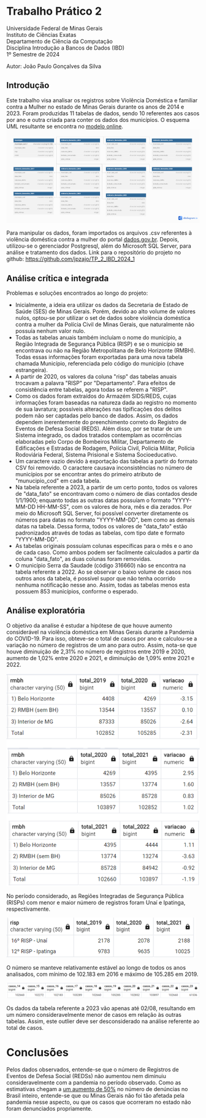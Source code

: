 # Trabalho Prático 2

Universidade Federal de Minas Gerais\
Instituto de Ciências Exatas\
Departamento de Ciência da Computação\
Disciplina Introdução a Bancos de Dados (IBD)\
1º Semestre de 2024

Autor: João Paulo Gonçalves da Silva

## Introdução

Este trabalho visa analisar os registros sobre Violência Doméstica e familiar contra a Mulher no estado de Minas Gerais durante os anos de 2014 e 2023. Foram produzidas 11 tabelas de dados, sendo 10 referentes aos casos por ano e outra criada para conter os dados dos municípios. O esquema UML resultante se encontra no [modelo online](https://dbdiagram.io/d/Violencia-Domestica-6678ce5e5a764b3c72357289).
![Esquema UML para as tabelas encontradas.](./images/violencia_domestica.png)

Para manipular os dados, foram importados os arquivos .csv referentes à violência doméstica contra a mulher do portal [dados.gov.br](https://dados.gov.br/dados/conjuntos-dados/violencia-contra-mulher). Depois, utilizou-se o gerenciador Postgresql, além do Microsoft SQL Server, para análise e tratamento dos dados.
Link para o repositório do projeto no github: https://github.com/jpzajo/TP_2_IBD_2024_1

## Análise crítica e integrada

Problemas e soluções encontrados ao longo do projeto:
- Inicialmente, a ideia era utilizar os dados da Secretaria de Estado de Saúde (SES) de Minas Gerais. Porém, devido ao alto volume de valores nulos, optou-se por utilizar o set de dados sobre violência doméstica contra a mulher da Polícia Civil de Minas Gerais, que naturalmente não possuía nenhum valor nulo.
- Todas as tabelas anuais também incluíam o nome do município, a Região Integrada de Segurança Pública (RISP) e se o município se encontrava ou não na Região Metropolitana de Belo Horizonte (RMBH). Todas essas informações foram exportadas para uma nova tabela chamada Município, referenciada pelo código do município (chave estrangeira).
- A partir de 2020, os valores da coluna "risp" das tabelas anuais trocavam a palavra "RISP" por "Departamento". Para efeitos de consistência entre tabelas, agora todas se referem a "RISP".
- Como os dados foram extraídos do Armazém SIDS/REDS, cujas informações foram baseadas na natureza dada ao registro no momento de sua lavratura; possíveis alterações nas tipificações dos delitos podem não ser captadas pelo banco de dados. Assim, os dados dependem inerentemente do preenchimento correto do Registro de Eventos de Defesa Social (REDS). Além disso, por se tratar de um Sistema integrado, os dados tratados contemplam as ocorrências elaboradas pelo Corpo de Bombeiros Militar, Departamento de Edificações e Estradas de Rodagem, Polícia Civil, Policia Militar, Polícia Rodoviária Federal, Sistema Prisional e Sistema Socioeducativo. 
- Um caractere vazio devido à exportação das tabelas a partir do formato CSV foi removido. O caractere causava inconsistências no número de municípios por se encontrar antes do primeiro atributo de "munucipio_cod" em cada tabela.
- Na tabela referente a 2023, a partir de um certo ponto, todos os valores de "data_fato" se encontravam como o número de dias contados desde 1/1/1900; enquanto todas as outras datas possuíam o formato "YYYY-MM-DD HH-MM-SS", com os valores de hora, mês e dia zerados. Por meio do Microsoft SQL Server, foi possível converter diretamente os números para datas no formato "YYYY-MM-DD", bem como as demais datas na tabela. Dessa forma, todos os valores de "data_fato" estão padronizados através de todas as tabelas, com tipo date e formato "YYYY-MM-DD".
- As tabelas originais possuíam colunas específicas para o mês e o ano de cada caso. Como ambos podem ser facilmente calculados a partir da coluna "data_fato", as duas colunas foram removidas.
- O município Serra da Saudade (código 316660) não se encontra na tabela referente a 2022. Ao se observar o baixo volume de casos nos outros anos da tabela, é possível supor que não tenha ocorrido nenhuma notificação nesse ano. Assim, todas as tabelas menos esta possuem 853 municípios, conforme o esperado.

## Análise exploratória

O objetivo da analíse é estudar a hipótese de que houve aumento considerável na violência doméstica em Minas Gerais durante a Pandemia do COVID-19. Para isso, obteve-se o total de casos por ano e calculou-se a variação no número de registros de um ano para outro. Assim, nota-se que houve diminuição de 2,31% no número de registros entre 2019 e 2020, aumento de 1,02% entre 2020 e 2021, e diminuição de 1,09% entre 2021 e 2022. 

![Variações anuais de número de registros entre 2019 e 2021.](./images/variacoes.png)

No período considerado, as Regiões Integradas de Segurança Pública (RISPs) com menor e maior número de registros foram Unaí e Ipatinga, respectivamente.

![Máximos e mínimos do número de registro por RISP.](./images/max_min.png)

O número se manteve relativamente estável ao longo de todos os anos analisados, com mínimo de 102.183 em 2016 e máximo de 105.285 em 2019.

![Total de registros por ano entre 2014 e 2023.](./images/total_casos_ano.png)

Os dados da tabela referente a 2023 vão apenas até 02/08, resultando em um número consideravelmente menor de casos em relação às outras tabelas. Assim, este outlier deve ser desconsiderado na análise referente ao total de casos.

# Conclusões

Pelos dados observados, entende-se que o número de Registros de Eventos de Defesa Social (REDSs) não aumentou nem diminuiu consideravelmente com a pandemia no período observado. Como as estimativas chegam a [um aumento de 50%](https://www.sejus.df.gov.br/wp-conteudo/uploads/2021/01/violencia-domestica-em-tempos-de-pandemia.pdf) no número de denúncias no Brasil inteiro, entende-se que ou Minas Gerais não foi tão afetada pela pandemia nesse aspecto, ou que os casos que ocorreram no estado não foram denunciados propriamente.
